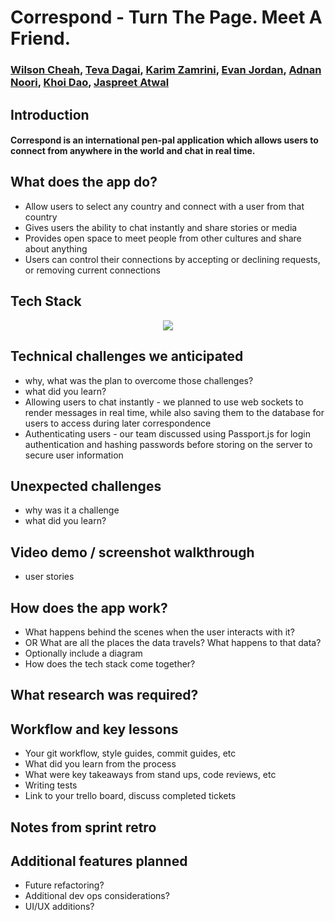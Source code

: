 # Correspond - Turn The Page. Meet A Friend.

### [Wilson Cheah](https://github.com/chyyeeah), [Teva Dagai](https://github.com/tdagai), [Karim Zamrini](https://github.com/zamrini), [Evan Jordan](https://github.com/evanjordan42), [Adnan Noori](https://github.com/AdnanNoori), [Khoi Dao](https://github.com/Khoidao55), [Jaspreet Atwal](https://github.com/JSAtwal25)

## Introduction
#### Correspond is an international pen-pal application which allows users to connect from anywhere in the world and chat in real time.

## What does the app do?
- Allow users to select any country and connect with a user from that country
- Gives users the ability to chat instantly and share stories or media
- Provides open space to meet people from other cultures and share about anything
- Users can control their connections by accepting or declining requests, or removing current connections

## Tech Stack
<p align="center">
  <img src="https://i.imgur.com/PgxvxLx.png">
</p>


## Technical challenges we anticipated
- why, what was the plan to overcome those challenges?
- what did you learn?
- Allowing users to chat instantly - we planned to use web sockets to render messages in real time, while also saving them to the database for users to access during later correspondence
- Authenticating users - our team discussed using Passport.js for login authentication and hashing passwords before storing on the server to secure user information


## Unexpected challenges
- why was it a challenge
- what did you learn?

## Video demo / screenshot walkthrough
- user stories

## How does the app work?
- What happens behind the scenes when the user interacts with it?
- OR What are all the places the data travels?  What happens to that data?
- Optionally include a diagram
- How does the tech stack come together?

## What research was required?

## Workflow and key lessons
- Your git workflow, style guides, commit guides, etc
- What did you learn from the process
- What were key takeaways from stand ups, code reviews, etc
- Writing tests
- Link to your trello board, discuss completed tickets

## Notes from sprint retro

## Additional features planned
- Future refactoring?
- Additional dev ops considerations?
- UI/UX additions?
